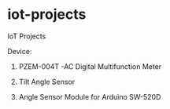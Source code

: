 # iot-projects
IoT Projects

Device:
1. PZEM-004T  -AC Digital Multifunction Meter

2. Tilt Angle Sensor

3. Angle Sensor Module for Arduino SW-520D

